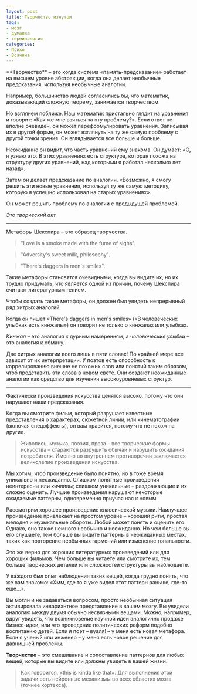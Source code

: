 ```yaml
---
layout: post
title: Творчество изнутри
tags:
- мозг
- думалка
- терминология
categories:
- Психо
- Всячина
---
```

<article>
**Творчество** – это когда система «память-предсказание» работает на высшем уровне абстракции, когда она делает необычные предсказания, используя необычные аналогии. 

Например, большинство людей согласились бы, что математик, доказывающий сложную теорему, занимается творчеством. 

Но взглянем поближе. 
Наш математик пристально глядит на уравнения и говорит: «Как же мне взяться за эту проблему?». 
Если ответ не вполне очевиден, он может переформулировать уравнения. Записывая их в другой форме, он может взглянуть на ту же самую проблему с другой точки зрения. Он вглядывается все больше и больше.

Неожиданно он видит, что часть уравнений ему знакома. Он думает: «О, я узнаю это. В этих уравнениях есть структура, которая похожа на структуру других уравнений, над которыми я работал несколько лет назад».

Затем он делает предсказание по аналогии.
«Возможно, я смогу решить эти новые уравнения, используя ту же самую методику, которую я успешно использовал на старых уравнениях». 

Он может решить проблему по аналогии с предыдущей проблемой.

*Это творческий акт.*

---------------------
Метафоры Шекспира – это образец творчества.

>"Love is a smoke made with the fume of sighs".

>"Adversity's sweet milk, philosophy".

>"There's daggers in men's smiles".

Такие метафоры становятся очевидными, когда вы видите их, но их трудно придумать, что является одной из причин, почему Шекспира считают литературным гением.

Чтобы создать такие метафоры, он должен был увидеть непрерывный ряд хитрых аналогий.

Когда он пишет «There's daggers in men's smiles» («В человеческих улыбках есть кинжалы») он говорит не только о кинжалах или улыбках.

*Кинжал* – это аналогия к дурным намерениям, а *человеческие улыбки* – это аналогия к обману.

Две хитрых аналогии всего лишь в пяти словах! 
По крайней мере все зависит от их интерпретации. 
У поэтов есть способность к коррелированию внешне не похожих слов или понятий таким образом, чтоб представить эти слова в новом свете. Они создают неожиданные аналогии как средство для изучения высокоуровневых структур.

----------------------
Фактически произведения искусства ценятся высоко, потому что они нарушают наши предсказания.

Когда вы смотрите фильм, который разрушает известные представления о характерах, сюжетной линии, или кинематографии (включая спецэффекты), он вам нравится, потому что не похож на другие. 

>Живопись, музыка, поэзия, проза – все творческие формы искусства – стараются разрушить обычаи и нарушить ожидания потребителя. Именно во внутреннем противоречии заключается великолепие произведения искусства. 

Мы хотим, чтоб произведение было понятно, но в тоже время уникально и неожиданно. 
Слишком понятные произведения неинтересны или кичливы; слишком уникальные – раздражающие и их сложно оценить. Лучшие произведения нарушают некоторые ожидаемые паттерны, одновременно приучая нас к новым.

Рассмотрим хорошее произведение классической музыки. 
Наилучшее произведение привлекает на простом уровне – хороший ритм, простая мелодия и музыкальные обороты. Любой может понять и оценить его. 
Однако, оно также немного необычно и неожиданно. 
Но чем больше вы его слушаете, тем больше вы видите паттерны в неожиданных местах, таких как повторение необычных гармоний или изменение тональности. 

Это же верно для хороших литературных произведений или для хороших фильмов. Чем больше вы читаете или смотрите их, тем больше творческих деталей или сложностей структуры вы наблюдаете.

У каждого был опыт наблюдения таких вещей, когда трудно понять, что же вам знакомо: «Хмм, где то я уже видел этот паттерн раньше, где-то еще…». 

Вы могли и не задаваться вопросом, просто необычная ситуация активировала инвариантное представление в вашем мозгу. Вы увидели аналогию между двумя обычно несвязными вещами. Можно, например, вдруг увидеть, что возникновение научной идеи аналогично продаже бизнес-идеи, или что проведение политических реформ подобно воспитанию детей. 
Если я поэт – вуаля! – у меня есть новая метафора. 
Если я ученый или инженер – у меня есть новое решение для давнишней проблемы. 

**Творчество** – это смешивание и сопоставление паттернов для любых вещей, которые вы видите или должны увидеть в вашей жизни. 

>Как говорится, «this is kinda like that». Для выполнения этой задачи есть нейронные механизмы во всех областях мозга (точнее кортекса).

</article>